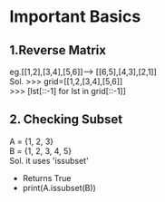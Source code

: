 # Important Basics 
## 1.Reverse Matrix  
eg.[[1,2],[3,4],[5,6]]--> [[6,5],[4,3],[2,1]]  
Sol. >>> grid=[[1,2,[3,4],[5,6]]  
     >>> [lst[::-1] for lst in grid[::-1]]
## 2. Checking Subset
A = {1, 2, 3}  
B = {1, 2, 3, 4, 5}  
Sol. it uses 'issubset'
- Returns True
- print(A.issubset(B))


